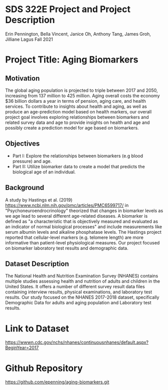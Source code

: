 SDS 322E Project and Project Description
================
Erin Pennington, Bella Vincent, Janice Oh, Anthony Tang, James Groh, Jilliane Lagus
Fall 2021

# Project Title: Aging Biomarkers

## Motivation

The global aging population is projected to triple between 2017 and 2050, increasing from 137 million to 425 million. Aging overall costs the economy $36 billion dollars a year in terms of pension, aging care, and health services. To contribute to insights about health and aging, as well as produce an age-prediction model based on health markers, our overall project goal involves exploring relationships between biomarkers and related survey data and age to provide insights on health and age and possibly create a prediction model for age based on biomarkers.

## Objectives
- Part I: Explore the relationships between biomarkers (e.g blood pressure) and age.
- Part II: Utilize biomarker data to create a model that predicts the biological age of an individual.
 
## Background

A study by Hastings et al. (2019) <https://www.ncbi.nlm.nih.gov/pmc/articles/PMC6599717/> in "Psychoneuroendrocrinology" theorized that changes in biomarker levels as we age lead to several different age-related diseases.  A biomarker is defined as "a characteristic that is objectively measured and evaluated as an indicator of normal biological processes" and include measurements like serum albumin levels and alkaline phosphatase levels. The Hastings project reported that cellular-level markers (e.g. telomere length) are more informative than patient-level physiological measures.  Our project focused on biomarker laboratory test results and demographic data.

## Dataset Description

The National Health and Nutrition Examination Survey (NHANES) contains multiple studies assessing health and nutrition of adults and children in the United States. It offers a number of different survey result data files containing interview results, physical examinations, and laboratory test results. Our study focused on the NHANES 2017-2018 dataset, specifically Demographic Data for adults and aging population and Laboratory test results.

# Link to Dataset

<https://wwwn.cdc.gov/nchs/nhanes/continuousnhanes/default.aspx?BeginYear=2017>

# Github Repository

<https://github.com/epenning/aging-biomarkers.git>
